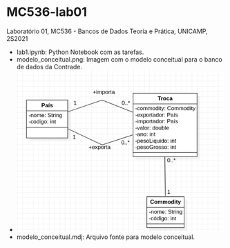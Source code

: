 # MC536-lab01
Laboratório 01, MC536 - Bancos de Dados Teoria e Prática, UNICAMP, 2S2021

* lab1.ipynb: Python Notebook com as tarefas.
* modelo_conceitual.png: Imagem com o modelo conceitual para o banco de dados da Contrade.
* ![Diagrama de Orquestracao](modelo_conceitual.png)
* modelo_conceitual.mdj: Arquivo fonte para modelo conceitual.
